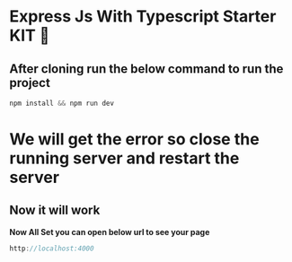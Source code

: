 # Express Js With Typescript Starter KIT 🙌

## After cloning run the below command to run the project

```js
npm install && npm run dev
```

# We will get the error so close the running server and restart the server

## Now it will work

**Now All Set you can open below url to see your page**

```js 
http://localhost:4000
```
